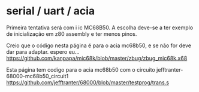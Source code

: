# serial / uart / acia

Primeira tentativa será com i ic MC68B50. A escolha deve-se a ter exemplo de inicialização em z80 assembly e ter menos pinos.

Creio que o código nesta página é para o acia mc68b50, e se não for deve dar para adaptar. espero eu...   
https://github.com/kanpapa/mic68k/blob/master/zbug/zbug_mic68k.x68  

Esta página tem codigo para o acia mc68b50 com o circuito jefftranter-68000-mc68b50_circuit1   
https://github.com/jefftranter/68000/blob/master/testprog/trans.s
